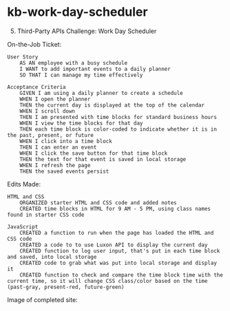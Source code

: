 # kb-work-day-scheduler
5. Third-Party APIs Challenge: Work Day Scheduler





On-the-Job Ticket:

    User Story
        AS AN employee with a busy schedule
        I WANT to add important events to a daily planner
        SO THAT I can manage my time effectively

    Acceptance Criteria
        GIVEN I am using a daily planner to create a schedule
        WHEN I open the planner
        THEN the current day is displayed at the top of the calendar
        WHEN I scroll down
        THEN I am presented with time blocks for standard business hours
        WHEN I view the time blocks for that day
        THEN each time block is color-coded to indicate whether it is in the past, present, or future
        WHEN I click into a time block
        THEN I can enter an event
        WHEN I click the save button for that time block
        THEN the text for that event is saved in local storage
        WHEN I refresh the page
        THEN the saved events persist

Edits Made:

    HTML and CSS
        ORGANIZED starter HTML and CSS code and added notes
        CREATED time blocks in HTML for 9 AM - 5 PM, using class names found in starter CSS code

    JavaScript
        CREATED a function to run when the page has loaded the HTML and CSS code
        CREATED a code to to use Luxon API to display the current day
        CREATED function to log user input, that's put in each time block and saved, into local storage
        CREATED code to grab what was put into local storage and display it
        CREATED function to check and compare the time block time with the current time, so it will change CSS class/color based on the time (past-gray, present-red, future-green)

Image of completed site:
